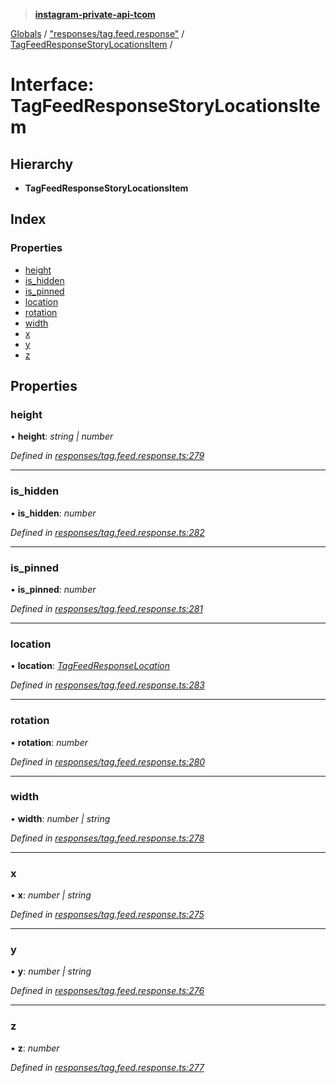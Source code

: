 > **[instagram-private-api-tcom](../README.md)**

[Globals](../README.md) / ["responses/tag.feed.response"](../modules/_responses_tag_feed_response_.md) / [TagFeedResponseStoryLocationsItem](_responses_tag_feed_response_.tagfeedresponsestorylocationsitem.md) /

# Interface: TagFeedResponseStoryLocationsItem

## Hierarchy

* **TagFeedResponseStoryLocationsItem**

## Index

### Properties

* [height](_responses_tag_feed_response_.tagfeedresponsestorylocationsitem.md#height)
* [is_hidden](_responses_tag_feed_response_.tagfeedresponsestorylocationsitem.md#is_hidden)
* [is_pinned](_responses_tag_feed_response_.tagfeedresponsestorylocationsitem.md#is_pinned)
* [location](_responses_tag_feed_response_.tagfeedresponsestorylocationsitem.md#location)
* [rotation](_responses_tag_feed_response_.tagfeedresponsestorylocationsitem.md#rotation)
* [width](_responses_tag_feed_response_.tagfeedresponsestorylocationsitem.md#width)
* [x](_responses_tag_feed_response_.tagfeedresponsestorylocationsitem.md#x)
* [y](_responses_tag_feed_response_.tagfeedresponsestorylocationsitem.md#y)
* [z](_responses_tag_feed_response_.tagfeedresponsestorylocationsitem.md#z)

## Properties

###  height

• **height**: *string | number*

*Defined in [responses/tag.feed.response.ts:279](https://github.com/cuonglnhust/instagram-private-api-tcom/blob/3e16058/src/responses/tag.feed.response.ts#L279)*

___

###  is_hidden

• **is_hidden**: *number*

*Defined in [responses/tag.feed.response.ts:282](https://github.com/cuonglnhust/instagram-private-api-tcom/blob/3e16058/src/responses/tag.feed.response.ts#L282)*

___

###  is_pinned

• **is_pinned**: *number*

*Defined in [responses/tag.feed.response.ts:281](https://github.com/cuonglnhust/instagram-private-api-tcom/blob/3e16058/src/responses/tag.feed.response.ts#L281)*

___

###  location

• **location**: *[TagFeedResponseLocation](_responses_tag_feed_response_.tagfeedresponselocation.md)*

*Defined in [responses/tag.feed.response.ts:283](https://github.com/cuonglnhust/instagram-private-api-tcom/blob/3e16058/src/responses/tag.feed.response.ts#L283)*

___

###  rotation

• **rotation**: *number*

*Defined in [responses/tag.feed.response.ts:280](https://github.com/cuonglnhust/instagram-private-api-tcom/blob/3e16058/src/responses/tag.feed.response.ts#L280)*

___

###  width

• **width**: *number | string*

*Defined in [responses/tag.feed.response.ts:278](https://github.com/cuonglnhust/instagram-private-api-tcom/blob/3e16058/src/responses/tag.feed.response.ts#L278)*

___

###  x

• **x**: *number | string*

*Defined in [responses/tag.feed.response.ts:275](https://github.com/cuonglnhust/instagram-private-api-tcom/blob/3e16058/src/responses/tag.feed.response.ts#L275)*

___

###  y

• **y**: *number | string*

*Defined in [responses/tag.feed.response.ts:276](https://github.com/cuonglnhust/instagram-private-api-tcom/blob/3e16058/src/responses/tag.feed.response.ts#L276)*

___

###  z

• **z**: *number*

*Defined in [responses/tag.feed.response.ts:277](https://github.com/cuonglnhust/instagram-private-api-tcom/blob/3e16058/src/responses/tag.feed.response.ts#L277)*